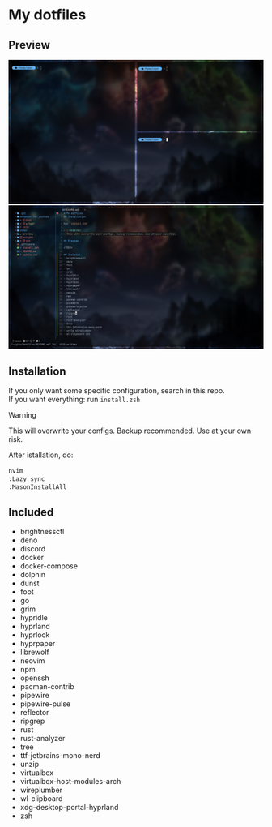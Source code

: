 # My dotfiles
## Preview
![](./preview/terminal.png)
![](./preview/nvim.png)

## Installation
If you only want some specific configuration, search in this repo.\
If you want everything: run `install.zsh`

> [!WARNING]
> This will overwrite your configs. Backup recommended. Use at your own risk.

After istallation, do:
```
nvim
:Lazy sync
:MasonInstallAll
```

## Included
- brightnessctl
- deno
- discord
- docker
- docker-compose
- dolphin
- dunst
- foot
- go
- grim
- hypridle
- hyprland
- hyprlock
- hyprpaper
- librewolf
- neovim
- npm
- openssh
- pacman-contrib
- pipewire
- pipewire-pulse
- reflector
- ripgrep
- rust
- rust-analyzer
- tree
- ttf-jetbrains-mono-nerd
- unzip
- virtualbox
- virtualbox-host-modules-arch
- wireplumber
- wl-clipboard
- xdg-desktop-portal-hyprland
- zsh
